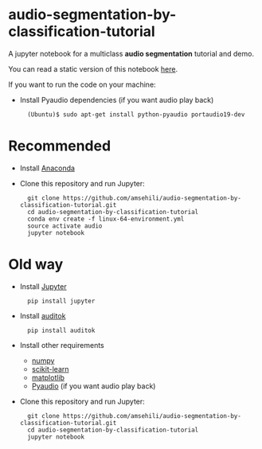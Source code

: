 # audio-segmentation-by-classification-tutorial

A jupyter notebook for a multiclass **audio segmentation** tutorial and demo.

You can read a static version of this notebook [here](http://nbviewer.jupyter.org/github/amsehili/audio-segmentation-by-classification-tutorial/blob/master/multiclass_audio_segmentation.ipynb#).

If you want to run the code on your machine:

- Install Pyaudio dependencies (if you want audio play back)

        (Ubuntu)$ sudo apt-get install python-pyaudio portaudio19-dev

# Recommended #

- Install [Anaconda](https://www.continuum.io/downloads)

- Clone this repository and run Jupyter:

        git clone https://github.com/amsehili/audio-segmentation-by-classification-tutorial.git
        cd audio-segmentation-by-classification-tutorial
        conda env create -f linux-64-environment.yml
        source activate audio
        jupyter notebook

# Old way #

- Install [Jupyter](https://jupyter.readthedocs.org/en/latest/install.html)

        pip install jupyter

- Install [auditok](https://github.com/amsehili/auditok)
 
        pip install auditok

- Install other requirements

  - [numpy](http://www.numpy.org/)
  - [scikit-learn](http://scikit-learn.org/stable/)
  - [matplotlib](http://matplotlib.org/)
  - [Pyaudio](http://people.csail.mit.edu/hubert/pyaudio/) (if you want audio play back)

- Clone this repository and run Jupyter:

        git clone https://github.com/amsehili/audio-segmentation-by-classification-tutorial.git
        cd audio-segmentation-by-classification-tutorial
        jupyter notebook
